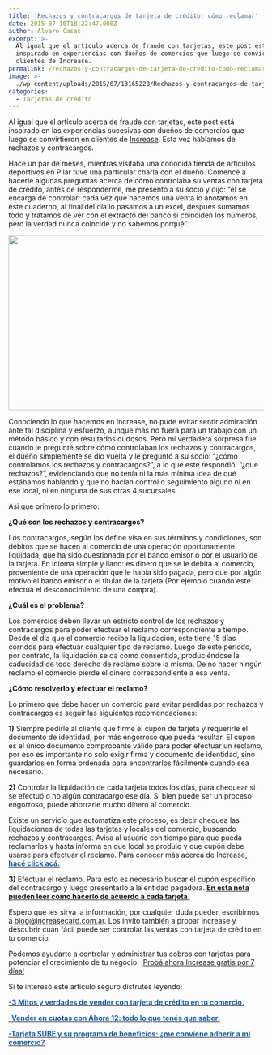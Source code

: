 ```yaml
---
title: 'Rechazos y contracargos de tarjeta de crédito: cómo reclamar'
date: 2015-07-10T18:22:47.000Z
author: Alvaro Casas
excerpt: >-
  Al igual que el artículo acerca de fraude con tarjetas, este post está
  inspirado en experiencias con dueños de comercios que luego se convirtieron en
  clientes de Increase.
permalink: /rechazos-y-contracargos-de-tarjeta-de-credito-como-reclamar/
image: >-
  ./wp-content/uploads/2015/07/13165228/Rechazos-y-contracargos-de-tarjetas-de-cr%C3%A9dito-c%C3%B3mo-reclamar-43.jpg
categories:
  - Tarjetas de crédito
---
```

Al igual que el artículo acerca de fraude con tarjetas, este post está inspirado en las experiencias sucesivas con dueños de comercios que luego se convirtieron en clientes de [Increase](https://goo.gl/Jh3ews). Esta vez hablamos de rechazos y contracargos.

Hace un par de meses, mientras visitaba una conocida tienda de artículos deportivos en Pilar tuve una particular charla con el dueño. Comencé a hacerle algunas preguntas acerca de cómo controlaba su ventas con tarjeta de crédito, antes de responderme, me presentó a su socio y dijo: “el se encarga de controlar: cada vez que hacemos una venta lo anotamos en este cuaderno, al final del día lo pasamos a un excel, después sumamos todo y tratamos de ver con el extracto del banco si coinciden los números, pero la verdad nunca coincide y no sabemos porqué”.

[<img class="aligncenter wp-image-2937 size-full" src="https://d1nzec96y7u1ro.cloudfront.net/wp-content/uploads/2018/02/04133256/Banner.png" alt="" width="1001" height="345" srcset="https://d1nzec96y7u1ro.cloudfront.net/wp-content/uploads/2018/02/04133256/Banner.png 1001w, https://d1nzec96y7u1ro.cloudfront.net/wp-content/uploads/2018/02/04133256/Banner-300x103.png 300w, https://d1nzec96y7u1ro.cloudfront.net/wp-content/uploads/2018/02/04133256/Banner-768x265.png 768w" sizes="(max-width: 1001px) 100vw, 1001px" />](https://goo.gl/Jh3ews)

Conociendo lo que hacemos en Increase, no pude evitar sentir admiración ante tal disciplina y esfuerzo, aunque más no fuera para un trabajo con un método básico y con resultados dudosos. Pero mi verdadera sorpresa fue cuando le pregunté sobre cómo controlaban los rechazos y contracargos, el dueño simplemente se dio vuelta y le preguntó a su socio: “¿cómo controlamos los rechazos y contracargos?”, a lo que este respondió: “¿que rechazos?”, evidenciando que no tenía ni la más mínima idea de qué estábamos hablando y que no hacían control o seguimiento alguno ni en ese local, ni en ninguna de sus otras 4 sucursales.

Asi que primero lo primero:

**¿Qué son los rechazos y contracargos?**

Los contracargos, según los define visa en sus términos y condiciones, son débitos que se hacen al comercio de una operación oportunamente liquidada, que ha sido cuestionada por el banco emisor o por el usuario de la tarjeta. En idioma simple y llano: es dinero que se le debita al comercio, proveniente de una operación que le había sido pagada, pero que por algún motivo el banco emisor o el titular de la tarjeta (Por ejemplo cuando este efectúa el desconocimiento de una compra).

**¿Cuál es el problema?**

Los comercios deben llevar un estricto control de los rechazos y contracargos para poder efectuar el reclamo correspondiente a tiempo. Desde el día que el comercio recibe la liquidación, este tiene 15 días corridos para efectuar cualquier tipo de reclamo. Luego de este período, por contrato, la liquidación se da como consentida, produciéndose la caducidad de todo derecho de reclamo sobre la misma. De no hacer ningún reclamo el comercio pierde el dinero correspondiente a esa venta.

**¿Cómo resolverlo y efectuar el reclamo?**

Lo primero que debe hacer un comercio para evitar pérdidas por rechazos y contracargos es seguir las siguientes recomendaciones:

**1)** Siempre pedirle al cliente que firme el cupón de tarjeta y requerirle el documento de identidad, por más engorroso que pueda resultar. El cupón es el único documento comprobante válido para poder efectuar un reclamo, por eso es importante no solo exigir firma y documento de identidad, sino guardarlos en forma ordenada para encontrarlos fácilmente cuando sea necesario.

**2)** Controlar la liquidación de cada tarjeta todos los días, para chequear si se efectuó o no algún contracargo ese día. Si bien puede ser un proceso engorroso, puede ahorrarle mucho dinero al comercio.

Existe un servicio que automatiza este proceso, es decir chequea las liquidaciones de todas las tarjetas y locales del comercio, buscando rechazos y contracargos. Avisa al usuario con tiempo para que pueda reclamarlos y hasta informa en que local se produjo y que cupón debe usarse para efectuar el reclamo. Para conocer más acerca de Increase, [<span style="color: #165eac;"><strong><span style="color: #165eac;">hacé click acá.</span> </strong> </span>](https://goo.gl/Jh3ews)

**3)** Efectuar el reclamo. Para esto es necesario buscar el cupón específico del contracargo y luego presentarlo a la entidad pagadora. **[En esta nota pueden leer cómo hacerlo de acuerdo a cada tarjeta.](https://increasecard.com/reclamar-contracargo-tarjeta-credito/)**

Espero que les sirva la información, por cualquier duda pueden escribirnos a blog@increasecard.com.ar. Los invito también a probar Increase y descubrir cuán fácil puede ser controlar las ventas con tarjeta de crédito en tu comercio.

Podemos ayudarte a controlar y administrar tus cobros con tarjetas para potenciar el crecimiento de tu negocio. [¡Probá ahora Increase gratis por 7 días!](https://goo.gl/Jh3ews)

Si te interesó este artículo seguro disfrutes leyendo:

<span style="color: #165eac;"><strong><a href="https://increasecard.com/3-mitos-y-verdades-de-vender-con-tarjeta/"><span style="color: #165eac;">-3 Mitos y verdades de vender con tarjeta de crédito en tu comercio.</span> </a> </strong> </span>

<span style="color: #165eac;"><strong><a href="https://increasecard.com/vender-en-cuotas-con-ahora-12-todo-lo-que-tenes-que-saber/"><span style="color: #165eac;">-Vender en cuotas con Ahora 12: todo lo que tenés que saber.</span> </a> </strong> </span>

<span style="color: #165eac;"><strong><a href="https://increasecard.com/tarjeta-sube-y-su-programa-de-beneficios-me-conviene-adherir-a-mi-comercio/"><span style="color: #165eac;">-Tarjeta SUBE y su programa de beneficios: ¿me conviene adherir a mi comercio?</span> </a> </strong> </span>

&nbsp;
